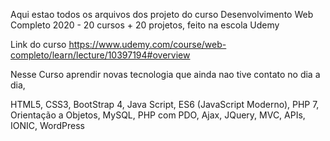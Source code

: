 Aqui estao todos os arquivos dos projeto do curso 
Desenvolvimento Web Completo 2020 - 20 cursos + 20 projetos,
feito na escola Udemy 

Link do curso
https://www.udemy.com/course/web-completo/learn/lecture/10397194#overview

Nesse Curso aprendir novas tecnologia  que ainda nao tive contato no dia a dia,

HTML5, CSS3, BootStrap 4, Java Script, ES6 (JavaScript Moderno), PHP 7, Orientação a Objetos, MySQL, PHP com PDO, Ajax, JQuery, MVC, APIs, IONIC, WordPress

